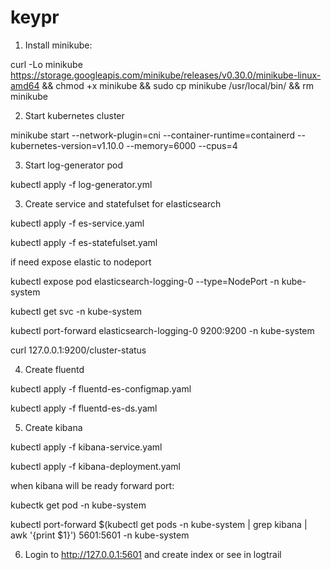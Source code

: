 # keypr
1. Install minikube:

curl -Lo minikube https://storage.googleapis.com/minikube/releases/v0.30.0/minikube-linux-amd64 && chmod +x minikube && sudo cp minikube /usr/local/bin/ && rm minikube

2. Start kubernetes cluster

minikube start --network-plugin=cni --container-runtime=containerd  --kubernetes-version=v1.10.0 --memory=6000 --cpus=4

3. Start log-generator pod

kubectl apply -f log-generator.yml 

3. Create service and statefulset for elasticsearch

kubectl apply -f es-service.yaml

kubectl apply -f es-statefulset.yaml

if need expose elastic to nodeport

kubectl expose pod elasticsearch-logging-0 --type=NodePort  -n kube-system

kubectl get svc -n kube-system

kubectl port-forward elasticsearch-logging-0 9200:9200 -n kube-system

curl 127.0.0.1:9200/cluster-status

4. Create fluentd

kubectl apply -f fluentd-es-configmap.yaml

kubectl apply -f fluentd-es-ds.yaml

5. Create kibana

kubectl apply -f kibana-service.yaml

kubectl apply -f kibana-deployment.yaml

when kibana will be ready forward port:

kubectk get pod -n kube-system

kubectl port-forward  $(kubectl get pods -n kube-system | grep kibana | awk '{print $1}') 5601:5601 -n kube-system

6. Login to http://127.0.0.1:5601 and create index or see in logtrail